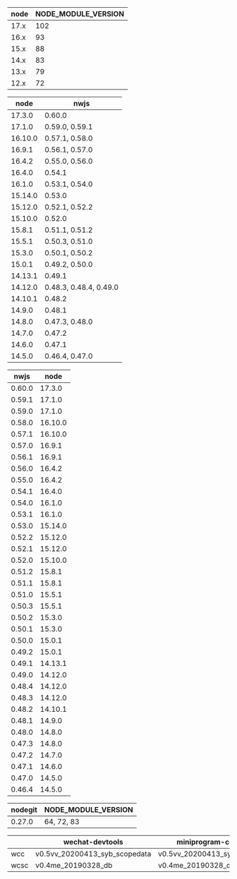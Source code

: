 |  node  | NODE_MODULE_VERSION |
|--------|------------------|
| 17.x | 102   |
| 16.x | 93   |
| 15.x | 88   |
| 14.x | 83   |
| 13.x | 79   |
| 12.x | 72   |

|   node  |       nwjs     |  
|---------|----------------|
| 17.3.0  | 0.60.0         | 
| 17.1.0  | 0.59.0, 0.59.1 |
| 16.10.0 | 0.57.1, 0.58.0 |
| 16.9.1  | 0.56.1, 0.57.0 |
| 16.4.2  | 0.55.0, 0.56.0 |
| 16.4.0  | 0.54.1         |
| 16.1.0  | 0.53.1, 0.54.0 |
| 15.14.0 | 0.53.0         |
| 15.12.0 | 0.52.1, 0.52.2 |
| 15.10.0 | 0.52.0         |
| 15.8.1  | 0.51.1, 0.51.2 |
| 15.5.1  | 0.50.3, 0.51.0 |
| 15.3.0  | 0.50.1, 0.50.2 |
| 15.0.1  | 0.49.2, 0.50.0 |
| 14.13.1 | 0.49.1         |
| 14.12.0 | 0.48.3, 0.48.4, 0.49.0 | 
| 14.10.1 | 0.48.2         |
| 14.9.0  | 0.48.1         |
| 14.8.0  | 0.47.3, 0.48.0 |
| 14.7.0  | 0.47.2         |
| 14.6.0  | 0.47.1         |
| 14.5.0  | 0.46.4, 0.47.0 |


|  nwjs  |   node  |
|--------|---------|
| 0.60.0 | 17.3.0  |
| 0.59.1 | 17.1.0  |
| 0.59.0 | 17.1.0  |
| 0.58.0 | 16.10.0 |
| 0.57.1 | 16.10.0 |
| 0.57.0 | 16.9.1  |
| 0.56.1 | 16.9.1  |
| 0.56.0 | 16.4.2  |
| 0.55.0 | 16.4.2  |
| 0.54.1 | 16.4.0  |
| 0.54.0 | 16.1.0  |
| 0.53.1 | 16.1.0  |
| 0.53.0 | 15.14.0 |
| 0.52.2 | 15.12.0 |
| 0.52.1 | 15.12.0 |
| 0.52.0 | 15.10.0 |
| 0.51.2 | 15.8.1  |
| 0.51.1 | 15.8.1  |
| 0.51.0 | 15.5.1  |
| 0.50.3 | 15.5.1  |
| 0.50.2 | 15.3.0  |
| 0.50.1 | 15.3.0  |
| 0.50.0 | 15.0.1  |
| 0.49.2 | 15.0.1  |
| 0.49.1 | 14.13.1 |
| 0.49.0 | 14.12.0 |
| 0.48.4 | 14.12.0 |
| 0.48.3 | 14.12.0 |
| 0.48.2 | 14.10.1 |
| 0.48.1 | 14.9.0  |
| 0.48.0 | 14.8.0  |
| 0.47.3 | 14.8.0  |
| 0.47.2 | 14.7.0  |
| 0.47.1 | 14.6.0  |
| 0.47.0 | 14.5.0  |
| 0.46.4 | 14.5.0  |

| nodegit | NODE_MODULE_VERSION |
|---------|----------|
| 0.27.0  | 64, 72, 83 |

|      | wechat-devtools | miniprogram-compiler |
|------|-----------------|----------------------|
| wcc  | v0.5vv_20200413_syb_scopedata  | v0.5vv_20200413_syb_scopedata |
| wcsc | v0.4me_20190328_db  | v0.4me_20190328_db |